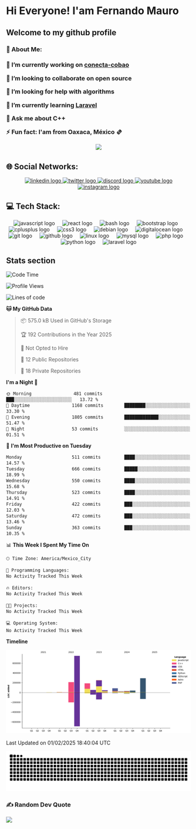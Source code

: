 <h1>Hi Everyone! I'am Fernando Mauro </h1>

<h2>Welcome to my github profile</h2>
<h3> 💫 About Me: <h3>

<p>🔭 I’m currently working on <a target="_blank" href="https://conectacobao.com">conecta-cobao</a></p>

<p>👯 I’m looking to collaborate on open source<br></p>
<p>🤝 I’m looking for help with algorithms<br></p>
<p>🌱 I’m currently learning <a target="_blank" href="https://laravel.com/">Laravel</a><br></p>
<p>💬 Ask me about C++<br></p>
<p>⚡ Fun fact: I'am from Oaxaca, México 🫔</p>

<div align="center">
  <img height="200" src="https://c.tenor.com/D9bWSaEUuwoAAAAC/tenor.gif"  />
</div>

## 🌐 Social Networks:
<div align="center">
  <a href="https://www.linkedin.com/in/fermadev/" target="_blank">
    <img src="https://img.shields.io/static/v1?message=LinkedIn&logo=linkedin&label=&color=0077B5&logoColor=white&labelColor=&style=for-the-badge" height="40" alt="linkedin logo"  />
  </a>
  <a href="https://twitter.com/ferma_dev" target="_blank">
    <img src="https://img.shields.io/static/v1?message=Twitch&logo=twitch&label=&color=9146FF&logoColor=white&labelColor=&style=for-the-badge" height="40" alt="twitter logo"  />
  </a>
  <a href="https://discord.com/channels/@fernando.mauro" target="_blank">
    <img src="https://img.shields.io/static/v1?message=Discord&logo=discord&label=&color=7289DA&logoColor=white&labelColor=&style=for-the-badge" height="40" alt="discord logo"  />
  </a>
  <a href="https://www.youtube.com/channel/UC2CmZ5ILc_loKgrNT3BuE6w" target="_blank">
    <img src="https://img.shields.io/static/v1?message=Youtube&logo=youtube&label=&color=FF0000&logoColor=white&labelColor=&style=for-the-badge" height="40" alt="youtube logo"  />
  </a>
  <a href="https://www.instagram.com/ferma.dev/" target="_blank">
    <img src="https://img.shields.io/static/v1?message=Instagram&logo=instagram&label=&color=E4405F&logoColor=white&labelColor=&style=for-the-badge" height="40" alt="instagram logo"  />
  </a>
</div>

## 💻 Tech Stack:
<div align="center">
  <img src="https://cdn.jsdelivr.net/gh/devicons/devicon/icons/javascript/javascript-original.svg" height="40" alt="javascript logo"  />
  <img width="12" />
  <img src="https://cdn.jsdelivr.net/gh/devicons/devicon/icons/react/react-original.svg" height="40" alt="react logo"  />
  <img width="12" />
  <img src="https://cdn.jsdelivr.net/gh/devicons/devicon/icons/bash/bash-original.svg" height="40" alt="bash logo"  />
  <img width="12" />
  <img src="https://cdn.jsdelivr.net/gh/devicons/devicon/icons/bootstrap/bootstrap-original.svg" height="40" alt="bootstrap logo"  />
  <img width="12" />
  <img src="https://cdn.jsdelivr.net/gh/devicons/devicon/icons/cplusplus/cplusplus-original.svg" height="40" alt="cplusplus logo"  />
  <img width="12" />
  <img src="https://cdn.jsdelivr.net/gh/devicons/devicon/icons/css3/css3-original.svg" height="40" alt="css3 logo"  />
  <img width="12" />
  <img src="https://cdn.jsdelivr.net/gh/devicons/devicon/icons/debian/debian-original.svg" height="40" alt="debian logo"  />
  <img width="12" />
  <img src="https://cdn.jsdelivr.net/gh/devicons/devicon/icons/digitalocean/digitalocean-original.svg" height="40" alt="digitalocean logo"  />
  <img width="12" />
  <img src="https://cdn.jsdelivr.net/gh/devicons/devicon/icons/git/git-original.svg" height="40" alt="git logo"  />
  <img width="12" />
  <img src="https://cdn.jsdelivr.net/gh/devicons/devicon/icons/github/github-original.svg" height="40" alt="github logo"  />
  <img width="12" />
  <img src="https://cdn.jsdelivr.net/gh/devicons/devicon/icons/linux/linux-original.svg" height="40" alt="linux logo"  />
  <img width="12" />
  <img src="https://cdn.jsdelivr.net/gh/devicons/devicon/icons/mysql/mysql-original.svg" height="40" alt="mysql logo"  />
  <img width="12" />
  <img src="https://cdn.jsdelivr.net/gh/devicons/devicon/icons/php/php-original.svg" height="40" alt="php logo"  />
  <img width="12" />
  <img src="https://cdn.jsdelivr.net/gh/devicons/devicon/icons/python/python-original.svg" height="40" alt="python logo"  />
  <img width="12" />
  <img src="https://upload.wikimedia.org/wikipedia/commons/thumb/9/9a/Laravel.svg/50px-Laravel.svg.png" height="40" alt="laravel logo"  />
</div>

## Stats section
<!--START_SECTION:waka-->
![Code Time](http://img.shields.io/badge/Code%20Time-1%2C315%20hrs%2020%20mins-blue)

![Profile Views](http://img.shields.io/badge/Profile%20Views-0-blue)

![Lines of code](https://img.shields.io/badge/From%20Hello%20World%20I%27ve%20Written-1.9%20million%20lines%20of%20code-blue)

**🐱 My GitHub Data** 

> 📦 575.0 kB Used in GitHub's Storage 
 > 
> 🏆 192 Contributions in the Year 2025
 > 
> 🚫 Not Opted to Hire
 > 
> 📜 12 Public Repositories 
 > 
> 🔑 18 Private Repositories 
 > 
**I'm a Night 🦉** 

```text
🌞 Morning                481 commits         ███░░░░░░░░░░░░░░░░░░░░░░   13.72 % 
🌆 Daytime                1168 commits        ████████░░░░░░░░░░░░░░░░░   33.30 % 
🌃 Evening                1805 commits        █████████████░░░░░░░░░░░░   51.47 % 
🌙 Night                  53 commits          ░░░░░░░░░░░░░░░░░░░░░░░░░   01.51 % 
```
📅 **I'm Most Productive on Tuesday** 

```text
Monday                   511 commits         ████░░░░░░░░░░░░░░░░░░░░░   14.57 % 
Tuesday                  666 commits         █████░░░░░░░░░░░░░░░░░░░░   18.99 % 
Wednesday                550 commits         ████░░░░░░░░░░░░░░░░░░░░░   15.68 % 
Thursday                 523 commits         ████░░░░░░░░░░░░░░░░░░░░░   14.91 % 
Friday                   422 commits         ███░░░░░░░░░░░░░░░░░░░░░░   12.03 % 
Saturday                 472 commits         ███░░░░░░░░░░░░░░░░░░░░░░   13.46 % 
Sunday                   363 commits         ███░░░░░░░░░░░░░░░░░░░░░░   10.35 % 
```


📊 **This Week I Spent My Time On** 

```text
🕑︎ Time Zone: America/Mexico_City

💬 Programming Languages: 
No Activity Tracked This Week

🔥 Editors: 
No Activity Tracked This Week

🐱‍💻 Projects: 
No Activity Tracked This Week

💻 Operating System: 
No Activity Tracked This Week
```

**Timeline**

![Lines of Code chart](https://raw.githubusercontent.com/Fernando-Mauro/Fernando-Mauro/master/assets/bar_graph.png)


 Last Updated on 01/02/2025 18:40:04 UTC
<!--END_SECTION:waka-->

<img src="https://raw.githubusercontent.com/fernando-mauro/fernando-mauro/output/snake.svg" alt="Snake animation" />

### ✍️ Random Dev Quote
![](https://quotes-github-readme.vercel.app/api?type=horizontal&theme=radical)